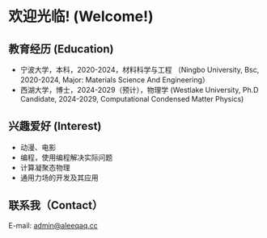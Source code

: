 # 欢迎光临! (Welcome!)

## 教育经历 (Education)
* 宁波大学，本科，2020-2024，材料科学与工程 （Ningbo University, Bsc, 2020-2024, Major: Materials Science And Engineering）
* 西湖大学，博士，2024-2029（预计），物理学 (Westlake University, Ph.D Candidate, 2024-2029, Computational Condensed Matter Physics)

## 兴趣爱好 (Interest)

* 动漫、电影
* 编程，使用编程解决实际问题
* 计算凝聚态物理
* 通用力场的开发及其应用

## 联系我（Contact）

E-mail: admin@aleeqaq.cc

